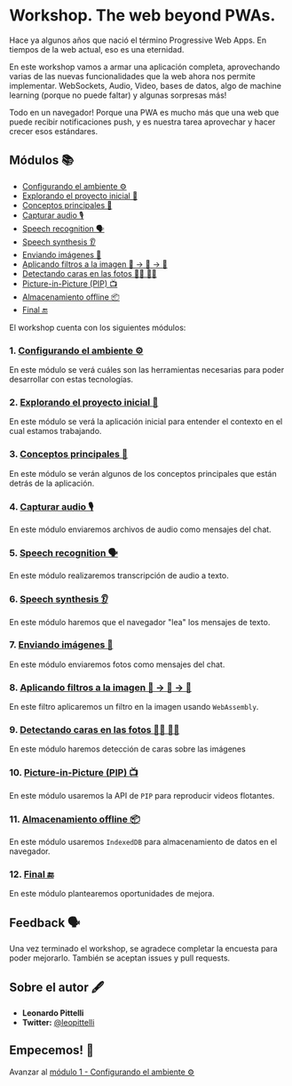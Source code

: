 # Workshop. The web beyond PWAs.
Hace ya algunos años que nació el término Progressive Web Apps. En tiempos de la web actual, eso es una eternidad.

En este workshop vamos a armar una aplicación completa, aprovechando varias de las nuevas funcionalidades que la web ahora nos permite implementar. WebSockets, Audio, Video, bases de datos, algo de machine learning (porque no puede faltar) y algunas sorpresas más!

Todo en un navegador! Porque una PWA es mucho más que una web que puede recibir notificaciones push, y es nuestra tarea aprovechar y hacer crecer esos estándares.

## Módulos 📚

- [Configurando el ambiente ⚙️](./01-setup)
- [Explorando el proyecto inicial 🔎](./02-proyecto)
- [Conceptos principales 📜](./03-conceptos)
- [Capturar audio 🎙️](./04-audio)
- [Speech recognition 🗣️️](./05-speech-recognition)
- [Speech synthesis 👂️](./06-speech-synthesis)
- [Enviando imágenes 🤳️](./07-image)
- [Aplicando filtros a la imagen 📸 -> 🌆 -> 🌇](./08-wasm)
- [Detectando caras en las fotos 🤦‍♀️ 🤦‍♂️](./09-shape-detection)
- [Picture-in-Picture (PIP) 📺](./10-pip)
- [Almacenamiento offline 📦](./11-offline-storage)
- [Final 🔚](./12-end)

El workshop cuenta con los siguientes módulos:

### 1. [Configurando el ambiente ⚙](./01-setup)
En este módulo se verá cuáles son las herramientas necesarias para poder desarrollar con estas tecnologías.

### 2. [Explorando el proyecto inicial 🔎](./02-proyecto)
En este módulo se verá la aplicación inicial para entender el contexto en el cual estamos trabajando.

### 3. [Conceptos principales 📜](./03-conceptos)
En este módulo se verán algunos de los conceptos principales que están detrás de la aplicación.

### 4. [Capturar audio 🎙️](./04-audio)
En este módulo enviaremos archivos de audio como mensajes del chat.

### 5. [Speech recognition 🗣️️](./05-speech-recognition)
En este módulo realizaremos transcripción de audio a texto.

### 6. [Speech synthesis 👂️](./06-speech-synthesis)
En este módulo haremos que el navegador "lea" los mensajes de texto.

### 7. [Enviando imágenes 🤳️](./07-image)
En este módulo enviaremos fotos como mensajes del chat.

### 8. [Aplicando filtros a la imagen 📸 -> 🌆 -> 🌇](./08-wasm)
En este filtro aplicaremos un filtro en la imagen usando `WebAssembly`.

### 9. [Detectando caras en las fotos 🤦‍♀️ 🤦‍♂️](./09-shape-detection)
En este módulo haremos detección de caras sobre las imágenes

### 10. [Picture-in-Picture (PIP) 📺](./10-pip)
En este módulo usaremos la API de `PIP` para reproducir videos flotantes.

### 11. [Almacenamiento offline 📦](./11-offline-storage)
En este módulo usaremos `IndexedDB` para almacenamiento de datos en el navegador.

### 12. [Final 🔚](./12-end)
En este módulo plantearemos oportunidades de mejora.


## Feedback 🗣️
Una vez terminado el workshop, se agradece completar la encuesta para poder mejorarlo. También se aceptan issues y pull requests.

## Sobre el autor 🖋️
- **Leonardo Pittelli**
- **Twitter:** [@leopittelli](https://twitter.com/leopittelli)

## Empecemos! 🏁
Avanzar al [módulo 1 - Configurando el ambiente ⚙](./01-setup)
